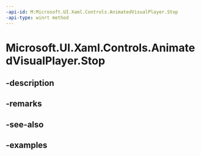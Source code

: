 ```yaml
---
-api-id: M:Microsoft.UI.Xaml.Controls.AnimatedVisualPlayer.Stop
-api-type: winrt method
---
```


<!-- Method syntax.
public void AnimatedVisualPlayer.Stop()
-->

# Microsoft.UI.Xaml.Controls.AnimatedVisualPlayer.Stop

## -description

## -remarks

## -see-also

## -examples

